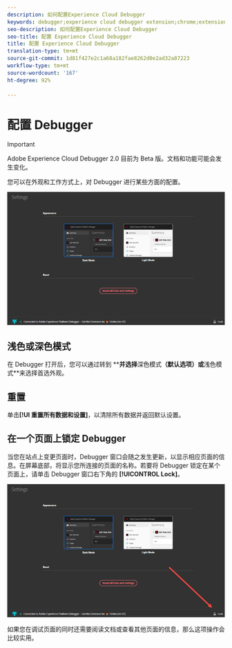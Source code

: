 ```yaml
---
description: 如何配置Experience Cloud Debugger
keywords: debugger;experience cloud debugger extension;chrome;extension;configure
seo-description: 如何配置Experience Cloud Debugger
seo-title: 配置 Experience Cloud Debugger
title: 配置 Experience Cloud Debugger
translation-type: tm+mt
source-git-commit: 1d81f427e2c1a68a182fae8262d0e2ad32a87223
workflow-type: tm+mt
source-wordcount: '167'
ht-degree: 92%

---
```



# 配置 Debugger

>[!IMPORTANT]
>
>Adobe Experience Cloud Debugger 2.0 目前为 Beta 版。文档和功能可能会发生变化。

您可以在外观和工作方式上，对 Debugger 进行某些方面的配置。

![](assets/settings.jpg)

## 浅色或深色模式

在 Debugger 打开后，您可以通过转到 ****并选择**&#x200B;深色模式&#x200B;**（默认选项）或**&#x200B;浅色模式&#x200B;**来选择首选外观。

## 重置

单击&#x200B;**[!UI 重置所有数据和设置]**，以清除所有数据并返回默认设置。

## 在一个页面上锁定 Debugger

当您在站点上变更页面时，Debugger 窗口会随之发生更新，以显示相应页面的信息。在屏幕底部，将显示您所连接的页面的名称。若要将 Debugger 锁定在某个页面上，请单击 Debugger 窗口右下角的 **[!UICONTROL Lock]**。

![](assets/lock.jpg)

如果您在调试页面的同时还需要阅读文档或查看其他页面的信息，那么这项操作会比较实用。